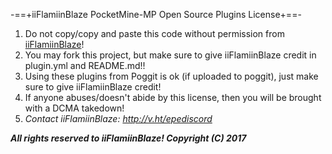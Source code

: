 -==+iiFlamiinBlaze PocketMine-MP Open Source Plugins License+==-

1. Do not copy/copy and paste this code without permission from [iiFlamiinBlaze](https://github.com/iiFlamiinBlaze)!
2. You may fork this project, but make sure to give iiFlamiinBlaze credit in plugin.yml and README.md!!
3. Using these plugins from Poggit is ok (if uploaded to poggit), just make sure to give iiFlamiinBlaze credit!
4. If anyone abuses/doesn't abide by this license, then you will be brought with a DCMA takedown!
5. _Contact iiFlamiinBlaze: http://v.ht/epediscord_

***All rights reserved to iiFlamiinBlaze!
Copyright (C) 2017***
